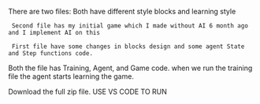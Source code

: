 There are two files: Both have different style blocks and learning style 

     Second file has my initial game which I made without AI 6 month ago and I implement AI on this

     First file have some changes in blocks design and some agent State and Step functions code. 

Both the file has Training, Agent, and Game code. 
when we run the training file the agent starts learning the game.

Download the full zip file.
USE VS CODE TO RUN
